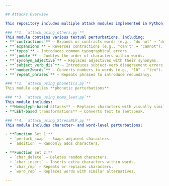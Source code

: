 ```yaml
---

## Attacks Overview  

This repository includes multiple attack modules implemented in Python, each introducing different types of text perturbations. Below is a detailed breakdown of the available attack functions categorized by their respective files:  

### **1. `attack_using_others.py`**  
This module contains various textual perturbations, including:  
- **`contractions`** – Expands or contracts words (e.g., "do not" → "don't").  
- **`expansions`** – Reverses contractions (e.g., "can't" → "cannot").  
- **`typos`** – Introduces common typographical errors.  
- **`jumble`** – Jumbles the order of characters within words.  
- **`synonym_adjective`** – Replaces adjectives with their synonyms.  
- **`subject_verb_dis`** – Introduces subject-verb disagreement errors.  
- **`number2words`** – Converts numbers to words (e.g., "10" → "ten").  
- **`repeat_phrases`** – Repeats phrases to introduce redundancy.  

### **2. `attack_using_phonetics.py`**  
This module applies **phonetic perturbations**. 

### **3. `attack_using_homo_leet.py`**  
This module includes:  
- **Homoglyph-based attacks** – Replaces characters with visually similar Unicode characters.  
- **LEET-based transformations** – Converts text to leetspeak.  

### **4. `attack_using_StressNLP.py`**  
This module includes character- and word-level perturbations:  

- **Function Set 1:**  
  - `perturb_swap` – Swaps adjacent characters.  
  - `addition` – Randomly adds characters.  

- **Function Set 2:**  
  - `char_delete` – Deletes random characters.  
  - `char_insert` – Inserts extra characters within words.  
  - `char_rep` – Repeats or replaces characters.  
  - `word_rep` – Replaces words with similar alternatives.  

---
```



